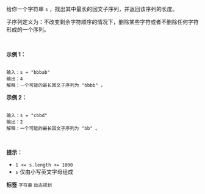给你一个字符串 `s` ，找出其中最长的回文子序列，并返回该序列的长度。

子序列定义为：不改变剩余字符顺序的情况下，删除某些字符或者不删除任何字符形成的一个序列。

 

 **示例 1：** 

```

输入：s = "bbbab"
输出：4
解释：一个可能的最长回文子序列为 "bbbb" 。

```
 **示例 2：** 

```

输入：s = "cbbd"
输出：2
解释：一个可能的最长回文子序列为 "bb" 。

```
 

 **提示：** 
-  `1 <= s.length <= 1000` 
-  `s` 仅由小写英文字母组成
 
**标签**
`字符串` `动态规划` 

